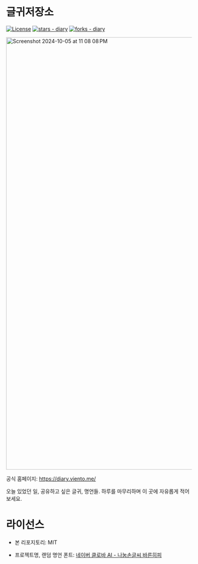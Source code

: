 # 글귀저장소

[![License](https://img.shields.io/badge/License-MIT-blue)](#license)
[![stars - diary](https://img.shields.io/github/stars/vientorepublic/diary?style=social)](https://github.com/vientorepublic/diary)
[![forks - diary](https://img.shields.io/github/forks/vientorepublic/diary?style=social)](https://github.com/vientorepublic/diary)

<img width="1169" alt="Screenshot 2024-10-05 at 11 08 08 PM" src="https://github.com/user-attachments/assets/1d534824-0602-4f55-a121-72e7d249b19d">

공식 홈페이지: https://diary.viento.me/

오늘 있었던 일, 공유하고 싶은 글귀, 명언들. 하루를 마무리하며 이 곳에 자유롭게 적어보세요.

# 라이선스

- 본 리포지토리: MIT

- 프로젝트명, 랜덤 명언 폰트: [네이버 클로바 AI - 나눔손글씨 바른히피](https://clova.ai/handwriting/list.html)
